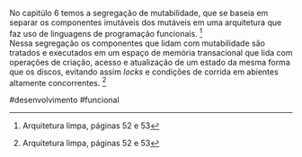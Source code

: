 No capitúlo 6 temos a segregação de mutabilidade, que se baseia em separar os componentes imutáveis dos mutáveis em uma arquitetura que faz uso de linguagens de programação funcionais. [^1]  
Nessa segregação os componentes que lidam com mutabilidade são tratados e executados em um espaço de memória transacional que lida com operações de criação, acesso e atualização de um estado da mesma forma que os discos, evitando assim *locks* e condições de corrida em abientes altamente concorrentes.  [^1]  

[^1]: Arquitetura limpa, páginas 52 e 53

#desenvolvimento #funcional 